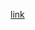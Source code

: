 [link](https://fortelabs.com/blog/12-favorite-problems-how-to-spark-genius-with-the-power-of-open-questions/)